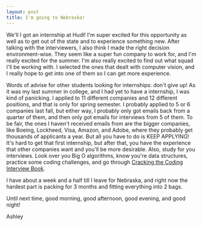 ```yaml
---
layout: post
title: I'm going to Nebraska!
---
```


We'll I got an internship at Hudl! I'm super excited for this opportunity as well as to get out of the state and to experience something new. After talking with the interviewers, I also think I made the right decision environment-wise. They seem like a super fun company to work for, and I'm really excited for the summer. I'm also really excited to find out what squad I'll be working with. I selected the ones that dealt with computer vision, and I really hope to get into one of them so I can get more experience.

Words of advise for other students looking for internships: don't give up! As it was my last summer in college, and I had yet to have a internship, I was kind of panicking. I applied to 11 different companies and 12 different positions, and that is only for spring semester. I probably applied to 5 or 6 companies last fall, but either way, I probably only got emails back from a quarter of them, and then only got emails for interviews from 5 of them. To be fair, the ones I haven't received emails from are the bigger companies, like Boeing, Lockheed, Visa, Amazon, and Adobe, where they probably get thousands of applicants a year. But all you have to do is KEEP APPLYING! It's hard to get that first internship, but after that, you have the experience that other companies want and you'll be more desirable. Also, study for you interviews. Look over you Big O algorithms, know you're data structures, practice some coding challenges, and go through [Cracking the Coding Interview Book](http://www.amazon.com/dp/098478280X/ref=cm_sw_su_dp).

I have about a week and a half till I leave for Nebraska, and right now the hardest part is packing for 3 months and fitting everything into 2 bags.

Until next time, good morning, good afternoon, good evening, and good night!

Ashley